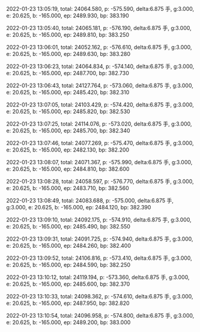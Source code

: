2022-01-23 13:05:19, total: 24064.580, p: -575.590, delta:6.875 手, g:3.000, e: 20.625, b: -165.000, ep: 2489.930, bp: 383.190

2022-01-23 13:05:40, total: 24065.181, p: -576.190, delta:6.875 手, g:3.000, e: 20.625, b: -165.000, ep: 2489.810, bp: 383.250

2022-01-23 13:06:01, total: 24052.162, p: -576.610, delta:6.875 手, g:3.000, e: 20.625, b: -165.000, ep: 2489.630, bp: 383.280

2022-01-23 13:06:23, total: 24064.834, p: -574.140, delta:6.875 手, g:3.000, e: 20.625, b: -165.000, ep: 2487.700, bp: 382.730

2022-01-23 13:06:43, total: 24127.764, p: -573.060, delta:6.875 手, g:3.000, e: 20.625, b: -165.000, ep: 2485.420, bp: 382.310

2022-01-23 13:07:05, total: 24103.429, p: -574.420, delta:6.875 手, g:3.000, e: 20.625, b: -165.000, ep: 2485.820, bp: 382.530

2022-01-23 13:07:25, total: 24114.076, p: -573.020, delta:6.875 手, g:3.000, e: 20.625, b: -165.000, ep: 2485.700, bp: 382.340

2022-01-23 13:07:46, total: 24077.269, p: -575.470, delta:6.875 手, g:3.000, e: 20.625, b: -165.000, ep: 2482.130, bp: 382.200

2022-01-23 13:08:07, total: 24071.367, p: -575.990, delta:6.875 手, g:3.000, e: 20.625, b: -165.000, ep: 2484.810, bp: 382.600

2022-01-23 13:08:28, total: 24058.597, p: -576.770, delta:6.875 手, g:3.000, e: 20.625, b: -165.000, ep: 2483.710, bp: 382.560

2022-01-23 13:08:49, total: 24083.688, p: -575.000, delta:6.875 手, g:3.000, e: 20.625, b: -165.000, ep: 2484.120, bp: 382.390

2022-01-23 13:09:10, total: 24092.175, p: -574.910, delta:6.875 手, g:3.000, e: 20.625, b: -165.000, ep: 2485.490, bp: 382.550

2022-01-23 13:09:31, total: 24091.725, p: -574.940, delta:6.875 手, g:3.000, e: 20.625, b: -165.000, ep: 2484.260, bp: 382.400

2022-01-23 13:09:52, total: 24106.816, p: -573.410, delta:6.875 手, g:3.000, e: 20.625, b: -165.000, ep: 2484.590, bp: 382.250

2022-01-23 13:10:12, total: 24119.194, p: -573.360, delta:6.875 手, g:3.000, e: 20.625, b: -165.000, ep: 2485.600, bp: 382.370

2022-01-23 13:10:33, total: 24098.362, p: -574.610, delta:6.875 手, g:3.000, e: 20.625, b: -165.000, ep: 2487.950, bp: 382.820

2022-01-23 13:10:54, total: 24096.958, p: -574.800, delta:6.875 手, g:3.000, e: 20.625, b: -165.000, ep: 2489.200, bp: 383.000
